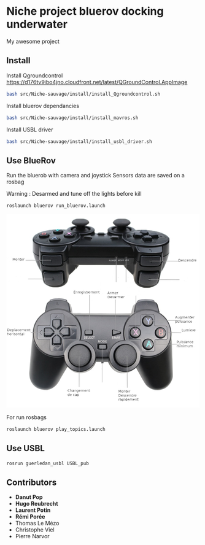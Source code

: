 # **Niche project** bluerov docking underwater

My awesome project

## Install

Install Qgroundcontrol
https://d176tv9ibo4jno.cloudfront.net/latest/QGroundControl.AppImage

``` bash
bash src/Niche-sauvage/install/install_Qgroundcontrol.sh 

```

Install bluerov dependancies

``` bash
bash src/Niche-sauvage/install/install_mavros.sh 

```

Install USBL driver

``` bash
bash src/Niche-sauvage/install/install_usbl_driver.sh 

```

## Use BlueRov

Run the bluerob with camera and joystick
Sensors data are saved on a rosbag

Warning : Desarmed and tune off the lights before kill

``` bash
roslaunch bluerov run_bluerov.launch 
```
![](/images/manette_notice.png)

For run rosbags
``` bash
roslaunch bluerov play_topics.launch 
```

## Use USBL

``` bash
rosrun guerledan_usbl USBL_pub
```


## Contributors
- **Danut Pop**
- **Hugo Reubrecht**
- **Laurent Potin**
- **Rémi Porée**
- Thomas Le Mézo
- Christophe Viel
- Pierre Narvor

